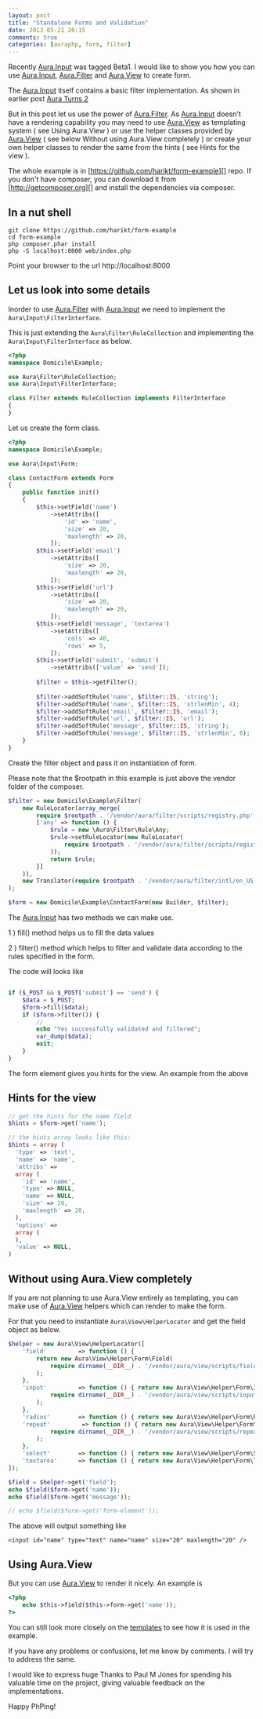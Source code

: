 ```yaml
---
layout: post
title: "Standalone Forms and Validation"
date: 2013-05-21 20:15
comments: true
categories: [auraphp, form, filter]
---
```


Recently [Aura.Input][] was tagged Beta1. I would like to show you how you 
can use [Aura.Input][], [Aura.Filter][] and [Aura.View][] to create form.

The [Aura.Input][] itself contains a basic filter implementation. As shown 
in earlier post [Aura Turns 2][]

But in this post let us use the power of [Aura.Filter][]. As [Aura.Input][]
doesn't have a rendering capability you may need to use [Aura.View][] as 
templating system ( see Using Aura.View ) or use the helper classes provided by [Aura.View][] 
( see below Without using Aura.View completely )
or create your own helper classes to render the same from the hints
( see Hints for the view ).

The whole example is in [https://github.com/harikt/form-example][] repo.
If you don't have composer, you can download it from [http://getcomposer.org][]
and install the dependencies via composer.

In a nut shell
--------------

```
git clone https://github.com/harikt/form-example
cd form-example
php composer.phar install
php -S localhost:8000 web/index.php
```

Point your browser to the url http://localhost:8000

Let us look into some details
-----------------------------

Inorder to use [Aura.Filter][] with [Aura.Input][] we need to implement the 
`Aura\Input\FilterInterface`.

This is just extending the `Aura\Filter\RuleCollection` and implementing 
the `Aura\Input\FilterInterface` as below.

```php
<?php
namespace Domicile\Example;

use Aura\Filter\RuleCollection;
use Aura\Input\FilterInterface;

class Filter extends RuleCollection implements FilterInterface
{
}

```

Let us create the form class.

```php
<?php
namespace Domicile\Example;

use Aura\Input\Form;

class ContactForm extends Form
{
    public function init()
    {
        $this->setField('name')
            ->setAttribs([
                'id' => 'name',
                'size' => 20,
                'maxlength' => 20,
            ]);
        $this->setField('email')
            ->setAttribs([
                'size' => 20,
                'maxlength' => 20,
            ]);
        $this->setField('url')
            ->setAttribs([
                'size' => 20,
                'maxlength' => 20,
            ]);
        $this->setField('message', 'textarea')
            ->setAttribs([
                'cols' => 40,
                'rows' => 5,
            ]);
        $this->setField('submit', 'submit')
            ->setAttribs(['value' => 'send']);
        
        $filter = $this->getFilter();
        
        $filter->addSoftRule('name', $filter::IS, 'string');
        $filter->addSoftRule('name', $filter::IS, 'strlenMin', 4);
        $filter->addSoftRule('email', $filter::IS, 'email');
        $filter->addSoftRule('url', $filter::IS, 'url');
        $filter->addSoftRule('message', $filter::IS, 'string');
        $filter->addSoftRule('message', $filter::IS, 'strlenMin', 6);
    }
}

```

Create the filter object and pass it on instantiation of form. 

Please note that the $rootpath in this example is just above the vendor 
folder of the composer.

```php
$filter = new Domicile\Example\Filter(
    new RuleLocator(array_merge(
        require $rootpath . '/vendor/aura/filter/scripts/registry.php',
        ['any' => function () {
            $rule = new \Aura\Filter\Rule\Any;
            $rule->setRuleLocator(new RuleLocator(
                require $rootpath . '/vendor/aura/filter/scripts/registry.php'
            ));
            return $rule;
        }]
    )),
    new Translator(require $rootpath . '/vendor/aura/filter/intl/en_US.php')
);

$form = new Domicile\Example\ContactForm(new Builder, $filter);
```

The [Aura.Input][] has two methods we can make use. 

1 ) fill() method helps us to fill the data values

2 ) filter() method which helps to filter and validate data according to 
the rules specified in the form.

The code will looks like

```php

if ($_POST && $_POST['submit'] == 'send') {
    $data = $_POST;
    $form->fill($data);
    if ($form->filter()) {
        //
        echo "Yes successfully validated and filtered";
        var_dump($data);
        exit;
    }
}
```

The form element gives you hints for the view. An example from the above

Hints for the view
------------------

```php
// get the hints for the name field
$hints = $form->get('name');

// the hints array looks like this:
$hints = array (
  'type' => 'text',
  'name' => 'name',
  'attribs' => 
  array (
    'id' => 'name',
    'type' => NULL,
    'name' => NULL,
    'size' => 20,
    'maxlength' => 20,
  ),
  'options' => 
  array (
  ),
  'value' => NULL,
)
```

Without using Aura.View completely
----------------------------------

If you are not planning to use Aura.View entirely as templating, you can 
make use of [Aura.View][] helpers which can render to make the form.

For that you need to instantiate `Aura\View\HelperLocator` and get the 
field object as below.

```php
$helper = new Aura\View\HelperLocator([
    'field'         => function () { 
        return new Aura\View\Helper\Form\Field(
            require dirname(__DIR__) . '/vendor/aura/view/scripts/field_registry.php'
        ); 
    },
    'input'         => function () { return new Aura\View\Helper\Form\Input(
            require dirname(__DIR__) . '/vendor/aura/view/scripts/input_registry.php'
        ); 
    },
    'radios'        => function () { return new Aura\View\Helper\Form\Radios(new Aura\View\Helper\Form\Input\Checked); },
    'repeat'         => function () { return new Aura\View\Helper\Form\Repeat(
            require dirname(__DIR__) . '/vendor/aura/view/scripts/repeat_registry.php'
        ); 
    },
    'select'        => function () { return new Aura\View\Helper\Form\Select; },
    'textarea'      => function () { return new Aura\View\Helper\Form\Textarea; },
]);

$field = $helper->get('field');
echo $field($form->get('name'));
echo $field($form->get('message'));

// echo $field($form->get('form-element'));

```

The above will output something like

`<input id="name" type="text" name="name" size="20" maxlength="20" />`

Using Aura.View
---------------

But you can use [Aura.View][] to render it nicely. An example is 

```php
<?php
    echo $this->field($this->form->get('name'));
?>
```
You can still look more closely on the [templates][] to see how it is used
in the example.

If you have any problems or confusions, let me know by comments. 
I will try to address the same.

I would like to express huge Thanks to Paul M Jones for spending his 
valuable time on the project, giving valuable feedback on the implementations.

Happy PhPing!

[Aura Turns 2]: http://harikt.com/blog/2013/02/22/aura-turns-2/
[Aura.Input]: http://auraphp.com/Aura.Input/
[Aura.Filter]: http://auraphp.com/Aura.Filter/
[Aura.View]: http://auraphp.com/Aura.View/
[https://github.com/harikt/form-example]: https://github.com/harikt/form-example
[templates]: https://github.com/harikt/form-example/blob/master/templates/default.php
[http://getcomposer.org]: http://getcomposer.org
